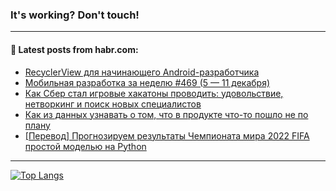 ### It's working? Don't touch!

---
<!--
#### 🛠️ Technical stack:

![C++](https://img.shields.io/badge/C++-informational?logo=c%2B%2B&style=flat&logoColor=white&color=9C033A)
![Java](https://img.shields.io/badge/Java-informational?logo=java&style=flat&logoColor=white&color=007396)
![Kotlin](https://img.shields.io/badge/Kotlin-informational?logo=Kotlin&style=flat&logoColor=white&color=0095D5)
![JS](https://img.shields.io/badge/JS-informational?logo=javaScript&style=flat&logoColor=black&color=F7Df1E) <br>
![HTML5](https://img.shields.io/badge/HTML5-informational?logo=html5&style=flat&logoColor=white&color=E34F26)
![CSS3](https://img.shields.io/badge/CSS3-informational?logo=css3&style=flat&logoColor=white&color=157286)
![Sass](https://img.shields.io/badge/Saas-informational?logo=sass&style=flat&logoColor=white&color=hotpink)
![PHP](https://img.shields.io/badge/PHP-informational?logo=php&style=flat&logoColor=white&color=777BB4) <br>
![WebPAck](https://img.shields.io/badge/WebPack-informational?logo=webPack&style=flat&logoColor=white&color=FF6F00)
![Bootstrap](https://img.shields.io/badge/Bootstrap-informational?logo=Bootstrap&style=flat&logoColor=white&color=7952B3)
![MySQL](https://img.shields.io/badge/MySQL-informational?logo=MySQL&style=flat&logoColor=white&color=00f) <br>
![NodeJS](https://img.shields.io/badge/NodeJS-informational?logo=node.js&style=flat&logoColor=white&color=43853D)
![Spring](https://img.shields.io/badge/Spring-informational?logo=Spring&style=flat&logoColor=white&color=0A9EDC)
![Angular](https://img.shields.io/badge/Vue-informational?logo=vue.js&style=flat&logoColor=white&color=red)
![Git](https://img.shields.io/badge/Git-informational?logo=git&style=flat&logoColor=white&color=darkorange)

___
-->

#### 💬 Latest posts from habr.com:

<!-- BLOG-POST-LIST:START -->
- [RecyclerView для начинающего Android-разработчика](https://habr.com/ru/post/705064/?utm_source=habrahabr&utm_medium=rss&utm_campaign=705064)
- [Мобильная разработка за неделю #469 &lpar;5 — 11 декабря&rpar;](https://habr.com/ru/post/705006/?utm_source=habrahabr&utm_medium=rss&utm_campaign=705006)
- [Как Сбер стал игровые хакатоны проводить: удовольствие, нетворкинг и поиск новых специалистов](https://habr.com/ru/post/704994/?utm_source=habrahabr&utm_medium=rss&utm_campaign=704994)
- [Как из данных узнавать о том, что в продукте что-то пошло не по плану](https://habr.com/ru/post/704988/?utm_source=habrahabr&utm_medium=rss&utm_campaign=704988)
- [[Перевод] Прогнозируем результаты Чемпионата мира 2022 FIFA простой моделью на Python](https://habr.com/ru/post/704570/?utm_source=habrahabr&utm_medium=rss&utm_campaign=704570)
<!-- BLOG-POST-LIST:END -->

---

[![Top Langs](https://github-readme-stats.vercel.app/api/top-langs/?username=zloylis&layout=compact&hide_border=true&theme=dracula)](https://github.com/zloylis)
